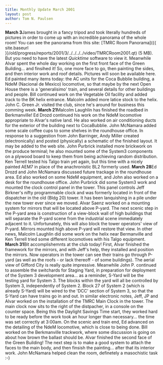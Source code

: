 ```yaml
---
title: Monthly Update March 2001 
layout: post
author: Tom N. Paulsen
---
```




 **March 3**James brought in a fancy tripod and took literally hundreds of pictures in order to come up with an incredible panorama of the whole room! You can see the panorama from this site: [TMRC Room Panorama]({{ site.baseurl }}/old/progress/reports/2001/3/../../../../video/TMRCRoom2001.qt) (5 MB). But you need to have the latest *Quicktime* software to view it.  Meanwhile Alvar spent the whole day working on the first front face of the Green Building... and finsihed it! So, one more face to go, then painting the sides, and then interior work and roof details. Pictures will soon be available here.  Ed painted many items today: the AC units for the Coca Bubblie building, a NdeM (Nacional de Mexico) locomotive, so that maybe by the next Open House there is a 'generalisimo' train, and several details for other buildings and people. Bill continued work on the Vegetable Oil facility and added track to the BK helix entrance. Malcolm added more latice stock to the helix. John C. Green Jr. visited the club, since he's around for business this comming week. **March 21**Malcolm Laughlin has finished the roadbed in Berkmanville! Ed Drozd continued his work on the NdeM locomotive appropriate to Alvar's native land. He also worked on air conditioning ducts for the exterior of the building next to CocaBubblie. John McNamara added some scale coffee cups to some shelves in the roundhouse office. In response to a suggestion from John Barringer, Andy Miller created (electronically) and posted (physically) a schematic of the finished layout. It may be added to the web site. John Purbrick installed more brickwork on the produce terminal; he also mounted some of the System3 components on a plywood board to keep them from being achieving random distribution. Ken Terrell tested his Talgo train yet again, but this time with a nicely painted AEM7 in place of the anachronistic BL2 formerly used. **March 28**Ed Drozd and John McNamara discussed future trackage in the roundhouse area. Ed also worked on some NdeM equipment, and John also worked on a desk for the roundhouse office. John Purbrick did some System3 work and mounted the clock control panel in the tower. This panel controls Jeff Birkner's nifty programmable clock and was formerly located in front of the dispatcher in the old (Bldg 20\) tower. It has been lanquishing in a pile under the new tower ever since we moved. Alvar Saenz worked on a mounting system for mirrors that will be located above P\-yard. The next scenic step in the P\-yard area is construction of a view\-block wall of high buildings that will separate the P\-yard scene from the industrial scene immediately adjacent to it. Unfortunately, this will also block the tower operators' view of P\-yard. Mirrors mounted high above P\-yard will restore that view. In other news, Malcolm Laughlin did some work on the helix near Bermanville and Ken Terrell tried some different locomotives with his Talgo equipment. **March 31**Bit accomplishemnts at the club today! First, Alvar finished the framework for the mirrors, and with Jeff's help, they installed and position the mirrors. Now operators in the tower can see their trains go through P\-yard (as well as the roofs \- or lack thereoff \- of some buildings). The aerial view of Gifford City is really quite impressive.  Meanwhile John P. continued to assemble the switchards for Staging Yard, in preparation for deployment of the System 3 development area... as a reminder, S\-Yard will be the testing yard for System 3\. The blocks within the yard will all be controlled by System 3, independently of System 2\. Block 27 of System 2 (which is already S\-Yard) will be wired to the 'DCC' section of System 3, so that the S\-Yard can have trains go in and out.  In similar electronic notes, Jeff, JP and Alvar worked on the installation of the TMRC Main Clock in the tower. The main clock now sits to the right of the distpacher, in a console on the counter space. Being this the Daylight Savings Time start, they worked hard to be ready before the work took an hour longer than necessary... the time was set correctly at 3:00am.  On the scenic and train end, Ed advanced on the detailing of the NdeM locomotive, which is close to being done. Bill worked on the Berkmanville trackwork, where some discussion is going on about how brown the ballast should be. Alvar finished the second face of the Green Building! The next step is to make a good system to attach the faces to the main body, and then finsish the painting... after that its interior work. John McNamara helped clean the room, definetely a masochistic task :\-)   